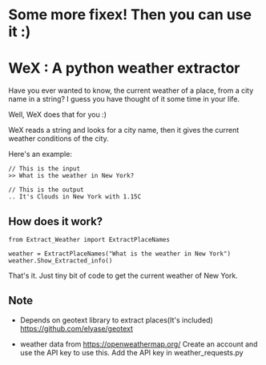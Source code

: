 # Some more fixex! Then you can use it :)
# WeX : A python weather extractor 

Have you ever wanted to know, the current weather of a place, from a city name in a string? 
I guess you have thought of it some time in your life. 

Well, WeX does that for you :)

WeX reads a string and looks for a city name, then it gives the current weather conditions of the city.

Here's an example:
    
    // This is the input
    >> What is the weather in New York?
    
    // This is the output
    .. It's Clouds in New York with 1.15C

    
How does it work?
-----------------

    from Extract_Weather import ExtractPlaceNames 

    weather = ExtractPlaceNames("What is the weather in New York")
    weather.Show_Extracted_info()
 
That's it. Just tiny bit of code to get the current weather of New York.

    
Note
-----
 * Depends on geotext library to extract places(It's included)  https://github.com/elyase/geotext
 
 * weather data from https://openweathermap.org/
   Create an account and use the API key to use this.
   Add the API key in weather_requests.py








